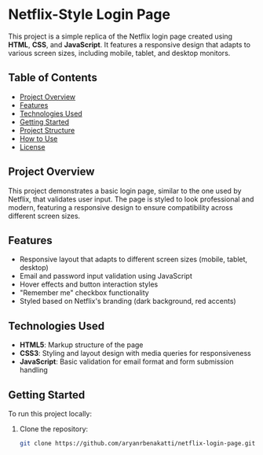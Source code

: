 # Netflix-Style Login Page

This project is a simple replica of the Netflix login page created using **HTML**, **CSS**, and **JavaScript**. It features a responsive design that adapts to various screen sizes, including mobile, tablet, and desktop monitors.

## Table of Contents

- [Project Overview](#project-overview)
- [Features](#features)
- [Technologies Used](#technologies-used)
- [Getting Started](#getting-started)
- [Project Structure](#project-structure)
- [How to Use](#how-to-use)
- [License](#license)

## Project Overview

This project demonstrates a basic login page, similar to the one used by Netflix, that validates user input. The page is styled to look professional and modern, featuring a responsive design to ensure compatibility across different screen sizes.

## Features

- Responsive layout that adapts to different screen sizes (mobile, tablet, desktop)
- Email and password input validation using JavaScript
- Hover effects and button interaction styles
- "Remember me" checkbox functionality
- Styled based on Netflix's branding (dark background, red accents)

## Technologies Used

- **HTML5**: Markup structure of the page
- **CSS3**: Styling and layout design with media queries for responsiveness
- **JavaScript**: Basic validation for email format and form submission handling

## Getting Started

To run this project locally:

1. Clone the repository:

   ```bash
   git clone https://github.com/aryanrbenakatti/netflix-login-page.git
